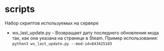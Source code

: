 # scripts
Набор скриптов используемых на сервере

* ws_last_update.py - Возвращает дату последнего обновления мода так, как она указана на странице в Steam. Пример использования: `python3 ws_last_update.py --mod-id=843425103`
